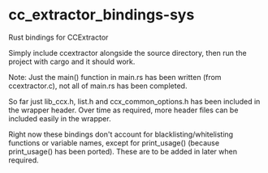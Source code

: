 # cc_extractor_bindings-sys

Rust bindings for CCExtractor

Simply include ccextractor alongside the source directory, then run the project with cargo and it should work.

Note:
Just the main() function in main.rs has been written (from ccextractor.c), not all of main.rs has been completed.

So far just lib_ccx.h, list.h and ccx_common_options.h has been included in the wrapper header. Over time as required, more header files can be included easily in the wrapper.

Right now these bindings don't account for blacklisting/whitelisting functions or variable names, except for print_usage() (because print_usage() has been ported). These are to be added in later when required. 
